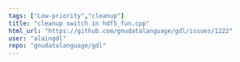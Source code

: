 ```yaml
---
tags: ["Low-priority","cleanup"]
title: "cleanup switch in hdf5_fun.cpp"
html_url: "https://github.com/gnudatalanguage/gdl/issues/1222"
user: "alaingdl"
repo: "gnudatalanguage/gdl"
---
```


